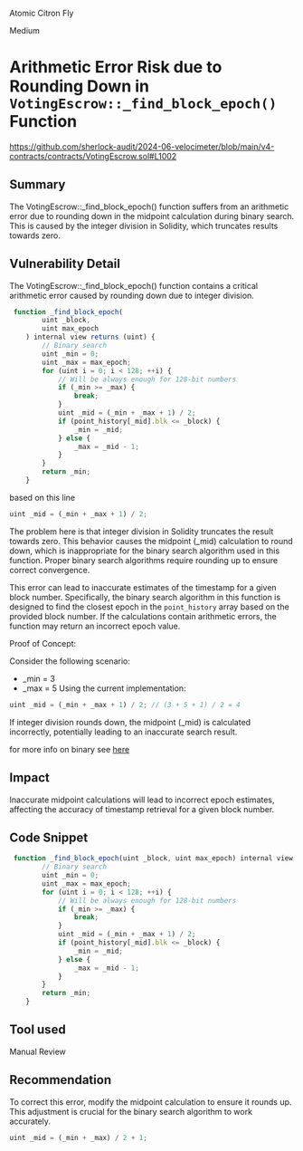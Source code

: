 Atomic Citron Fly

Medium

# Arithmetic Error Risk due to Rounding Down in `VotingEscrow::_find_block_epoch()` Function

https://github.com/sherlock-audit/2024-06-velocimeter/blob/main/v4-contracts/contracts/VotingEscrow.sol#L1002

## Summary
The VotingEscrow::_find_block_epoch() function suffers from an arithmetic error due to rounding down in the midpoint calculation during binary search. This is caused by the integer division in Solidity, which truncates results towards zero.

## Vulnerability Detail

The VotingEscrow::_find_block_epoch() function contains a critical arithmetic error caused by rounding down due to integer division.

```javascript
 function _find_block_epoch(
        uint _block,
        uint max_epoch
    ) internal view returns (uint) {
        // Binary search
        uint _min = 0;
        uint _max = max_epoch;
        for (uint i = 0; i < 128; ++i) {
            // Will be always enough for 128-bit numbers
            if (_min >= _max) {
                break;
            }
            uint _mid = (_min + _max + 1) / 2;
            if (point_history[_mid].blk <= _block) {
                _min = _mid;
            } else {
                _max = _mid - 1;
            }
        }
        return _min;
    }
```

based on this line

```javascript
uint _mid = (_min + _max + 1) / 2;
```

The problem here is that integer division in Solidity truncates the result towards zero. This behavior causes the midpoint (_mid) calculation to round down, which is inappropriate for the binary search algorithm used in this function. Proper binary search algorithms require rounding up to ensure correct convergence.

This error can lead to inaccurate estimates of the timestamp for a given block number. Specifically, the binary search algorithm in this function is designed to find the closest epoch in the `point_history` array based on the provided block number. If the calculations contain arithmetic errors, the function may return an incorrect epoch value.

Proof of Concept:

Consider the following scenario:

* _min = 3
* _max = 5
Using the current implementation:

```javascript
uint _mid = (_min + _max + 1) / 2; // (3 + 5 + 1) / 2 = 4
```
If integer division rounds down, the midpoint (_mid) is calculated incorrectly, potentially leading to an inaccurate search result.

for more info on binary see [here](https://ethereum.stackexchange.com/questions/7169/binary-search-in-solidity-arrays)


## Impact
Inaccurate midpoint calculations will lead to incorrect epoch estimates, affecting the accuracy of timestamp retrieval for a given block number.

## Code Snippet

```javascript
 function _find_block_epoch(uint _block, uint max_epoch) internal view returns (uint) {
        // Binary search
        uint _min = 0;
        uint _max = max_epoch;
        for (uint i = 0; i < 128; ++i) {
            // Will be always enough for 128-bit numbers
            if (_min >= _max) {
                break;
            }
            uint _mid = (_min + _max + 1) / 2;
            if (point_history[_mid].blk <= _block) {
                _min = _mid;
            } else {
                _max = _mid - 1;
            }
        }
        return _min;
    }
```

## Tool used

Manual Review

## Recommendation
To correct this error, modify the midpoint calculation to ensure it rounds up. This adjustment is crucial for the binary search algorithm to work accurately.

```javascript
uint _mid = (_min + _max) / 2 + 1;

```
